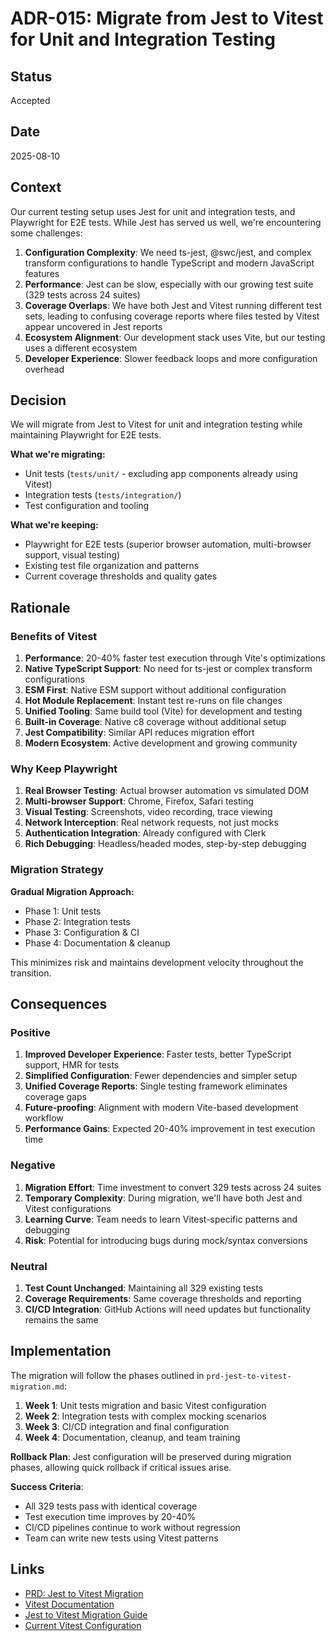 # ADR-015: Migrate from Jest to Vitest for Unit and Integration Testing

## Status

Accepted

## Date

2025-08-10

## Context

Our current testing setup uses Jest for unit and integration tests, and Playwright for E2E tests. While Jest has served us well, we're encountering some challenges:

1. **Configuration Complexity**: We need ts-jest, @swc/jest, and complex transform configurations to handle TypeScript and modern JavaScript features
2. **Performance**: Jest can be slow, especially with our growing test suite (329 tests across 24 suites)
3. **Coverage Overlaps**: We have both Jest and Vitest running different test sets, leading to confusing coverage reports where files tested by Vitest appear uncovered in Jest reports
4. **Ecosystem Alignment**: Our development stack uses Vite, but our testing uses a different ecosystem
5. **Developer Experience**: Slower feedback loops and more configuration overhead

## Decision

We will migrate from Jest to Vitest for unit and integration testing while maintaining Playwright for E2E tests.

**What we're migrating:**
- Unit tests (`tests/unit/` - excluding app components already using Vitest)
- Integration tests (`tests/integration/`)
- Test configuration and tooling

**What we're keeping:**
- Playwright for E2E tests (superior browser automation, multi-browser support, visual testing)
- Existing test file organization and patterns
- Current coverage thresholds and quality gates

## Rationale

### Benefits of Vitest

1. **Performance**: 20-40% faster test execution through Vite's optimizations
2. **Native TypeScript Support**: No need for ts-jest or complex transform configurations
3. **ESM First**: Native ESM support without additional configuration
4. **Hot Module Replacement**: Instant test re-runs on file changes
5. **Unified Tooling**: Same build tool (Vite) for development and testing
6. **Built-in Coverage**: Native c8 coverage without additional setup
7. **Jest Compatibility**: Similar API reduces migration effort
8. **Modern Ecosystem**: Active development and growing community

### Why Keep Playwright

1. **Real Browser Testing**: Actual browser automation vs simulated DOM
2. **Multi-browser Support**: Chrome, Firefox, Safari testing
3. **Visual Testing**: Screenshots, video recording, trace viewing
4. **Network Interception**: Real network requests, not just mocks
5. **Authentication Integration**: Already configured with Clerk
6. **Rich Debugging**: Headless/headed modes, step-by-step debugging

### Migration Strategy

**Gradual Migration Approach:**
- Phase 1: Unit tests
- Phase 2: Integration tests  
- Phase 3: Configuration & CI
- Phase 4: Documentation & cleanup

This minimizes risk and maintains development velocity throughout the transition.

## Consequences

### Positive

1. **Improved Developer Experience**: Faster tests, better TypeScript support, HMR for tests
2. **Simplified Configuration**: Fewer dependencies and simpler setup
3. **Unified Coverage Reports**: Single testing framework eliminates coverage gaps
4. **Future-proofing**: Alignment with modern Vite-based development workflow
5. **Performance Gains**: Expected 20-40% improvement in test execution time

### Negative

1. **Migration Effort**: Time investment to convert 329 tests across 24 suites
2. **Temporary Complexity**: During migration, we'll have both Jest and Vitest configurations
3. **Learning Curve**: Team needs to learn Vitest-specific patterns and debugging
4. **Risk**: Potential for introducing bugs during mock/syntax conversions

### Neutral

1. **Test Count Unchanged**: Maintaining all 329 existing tests
2. **Coverage Requirements**: Same coverage thresholds and reporting
3. **CI/CD Integration**: GitHub Actions will need updates but functionality remains the same

## Implementation

The migration will follow the phases outlined in `prd-jest-to-vitest-migration.md`:

1. **Week 1**: Unit tests migration and basic Vitest configuration
2. **Week 2**: Integration tests with complex mocking scenarios
3. **Week 3**: CI/CD integration and final configuration
4. **Week 4**: Documentation, cleanup, and team training

**Rollback Plan**: Jest configuration will be preserved during migration phases, allowing quick rollback if critical issues arise.

**Success Criteria**:
- All 329 tests pass with identical coverage
- Test execution time improves by 20-40%
- CI/CD pipelines continue to work without regression
- Team can write new tests using Vitest patterns

## Links

- [PRD: Jest to Vitest Migration](../historical/prd-jest-to-vitest-migration.md)
- [Vitest Documentation](https://vitest.dev/)
- [Jest to Vitest Migration Guide](https://vitest.dev/guide/migration.html)
- [Current Vitest Configuration](../../vitest.config.ts)